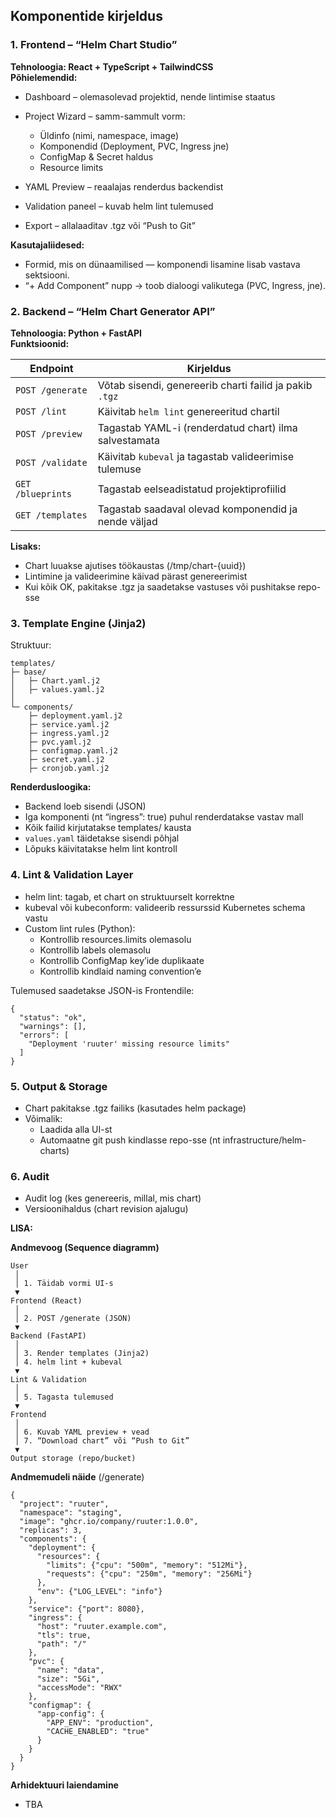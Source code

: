 ## Komponentide kirjeldus

### 1. Frontend – “Helm Chart Studio”

**Tehnoloogia: React + TypeScript + TailwindCSS**  
**Põhielemendid:**

- Dashboard – olemasolevad projektid, nende lintimise staatus

- Project Wizard – samm-sammult vorm:
  - Üldinfo (nimi, namespace, image)
  - Komponendid (Deployment, PVC, Ingress jne)
  - ConfigMap & Secret haldus
  - Resource limits
- YAML Preview – reaalajas renderdus backendist
- Validation paneel – kuvab helm lint tulemused
- Export – allalaaditav .tgz või “Push to Git”

**Kasutajaliidesed:**

- Formid, mis on dünaamilised — komponendi lisamine lisab vastava sektsiooni.
- “+ Add Component” nupp → toob dialoogi valikutega (PVC, Ingress, jne).


### 2. Backend – “Helm Chart Generator API”

**Tehnoloogia: Python + FastAPI**  
**Funktsioonid:**

| Endpoint          | Kirjeldus                                               |
| ----------------- | ------------------------------------------------------- |
| `POST /generate`  | Võtab sisendi, genereerib charti failid ja pakib `.tgz` |
| `POST /lint`      | Käivitab `helm lint` genereeritud chartil               |
| `POST /preview`   | Tagastab YAML-i (renderdatud chart) ilma salvestamata   |
| `POST /validate`  | Käivitab `kubeval` ja tagastab valideerimise tulemuse   |
| `GET /blueprints` | Tagastab eelseadistatud projektiprofiilid               |
| `GET /templates`  | Tagastab saadaval olevad komponendid ja nende väljad    |


**Lisaks:**

- Chart luuakse ajutises töökaustas (/tmp/chart-{uuid})
- Lintimine ja valideerimine käivad pärast genereerimist
- Kui kõik OK, pakitakse .tgz ja saadetakse vastuses või pushitakse repo-sse


### 3. Template Engine (Jinja2)

Struktuur:
```
templates/
├─ base/
│   ├─ Chart.yaml.j2
│   ├─ values.yaml.j2
│
└─ components/
    ├─ deployment.yaml.j2
    ├─ service.yaml.j2
    ├─ ingress.yaml.j2
    ├─ pvc.yaml.j2
    ├─ configmap.yaml.j2
    ├─ secret.yaml.j2
    ├─ cronjob.yaml.j2
```

**Renderdusloogika:**

- Backend loeb sisendi (JSON)
- Iga komponenti (nt “ingress”: true) puhul renderdatakse vastav mall
- Kõik failid kirjutatakse templates/ kausta
- `values.yaml` täidetakse sisendi põhjal
- Lõpuks käivitatakse helm lint kontroll

### 4. Lint & Validation Layer

- helm lint: tagab, et chart on struktuurselt korrektne
- kubeval või kubeconform: valideerib ressurssid Kubernetes schema vastu
- Custom lint rules (Python):
  - Kontrollib resources.limits olemasolu
  - Kontrollib labels olemasolu
  - Kontrollib ConfigMap key’ide duplikaate
  - Kontrollib kindlaid naming convention’e

Tulemused saadetakse JSON-is Frontendile:
```
{
  "status": "ok",
  "warnings": [],
  "errors": [
    "Deployment 'ruuter' missing resource limits"
  ]
}
```

### 5. Output & Storage

- Chart pakitakse .tgz failiks (kasutades helm package)
- Võimalik:
  - Laadida alla UI-st
  - Automaatne git push kindlasse repo-sse (nt infrastructure/helm-charts)
 
### 6. Audit

- Audit log (kes genereeris, millal, mis chart)
- Versioonihaldus (chart revision ajalugu)

**LISA:**

**Andmevoog (Sequence diagramm)**

```
User
 │
 │ 1. Täidab vormi UI-s
 ▼
Frontend (React)
 │
 │ 2. POST /generate (JSON)
 ▼
Backend (FastAPI)
 │
 │ 3. Render templates (Jinja2)
 │ 4. helm lint + kubeval
 ▼
Lint & Validation
 │
 │ 5. Tagasta tulemused
 ▼
Frontend
 │
 │ 6. Kuvab YAML preview + vead
 │ 7. “Download chart” või “Push to Git”
 ▼
Output storage (repo/bucket)
```

**Andmemudeli näide** (/generate)

```
{
  "project": "ruuter",
  "namespace": "staging",
  "image": "ghcr.io/company/ruuter:1.0.0",
  "replicas": 3,
  "components": {
    "deployment": {
      "resources": {
        "limits": {"cpu": "500m", "memory": "512Mi"},
        "requests": {"cpu": "250m", "memory": "256Mi"}
      },
      "env": {"LOG_LEVEL": "info"}
    },
    "service": {"port": 8080},
    "ingress": {
      "host": "ruuter.example.com",
      "tls": true,
      "path": "/"
    },
    "pvc": {
      "name": "data",
      "size": "5Gi",
      "accessMode": "RWX"
    },
    "configmap": {
      "app-config": {
        "APP_ENV": "production",
        "CACHE_ENABLED": "true"
      }
    }
  }
}
```

**Arhidektuuri laiendamine**

- TBA
